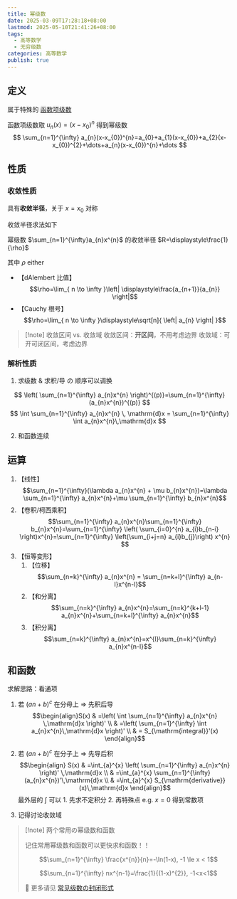 ```yaml
---
title: 幂级数
date: 2025-03-09T17:28:18+08:00
lastmod: 2025-05-10T21:41:26+08:00
tags:
  - 高等数学
  - 无穷级数
categories: 高等数学
publish: true
---
```


## 定义

属于特殊的 [函数项级数](./%E5%87%BD%E6%95%B0%E9%A1%B9%E7%BA%A7%E6%95%B0.md)

函数项级数取 $u_{n}(x)=(x-x_{0})^{n}$ 得到幂级数
$$
\sum_{n=1}^{\infty} a_{n}(x-x_{0})^{n}=a_{0}+a_{1}(x-x_{0})+a_{2}(x-x_{0})^{2}+\dots+a_{n}(x-x_{0})^{n}+\dots
$$

## 性质
### 收敛性质

具有**收敛半径**，关于 $x=x_{0}$ 对称

收敛半径求法如下

幂级数 $\sum_{n=1}^{\infty}a_{n}x^{n}$ 的收敛半径 $R=\displaystyle\frac{1}{\rho}$

其中 $\rho$ either
- 【dAlembert 比值】 $$\rho=\lim_{ n \to \infty }\left| \displaystyle\frac{a_{n+1}}{a_{n}} \right|$$ 
- 【Cauchy 根号】$$\rho=\lim_{ n \to \infty }\displaystyle\sqrt[n]{ \left| a_{n} \right| }$$

>[!note] 收敛区间 vs. 收敛域
>收敛区间：**开区间**，不用考虑边界
>收敛域：可开可闭区间，考虑边界

### 解析性质

1. 求级数 & 求积/导 の 顺序可以调换

$$
\left( \sum_{n=1}^{\infty} a_{n}x^{n} \right)^{(p)}=\sum_{n=1}^{\infty} (a_{n}x^{n})^{(p)}
$$
$$
\int \sum_{n=1}^{\infty} a_{n}x^{n} \, \mathrm{d}x = \sum_{n=1}^{\infty} \int a_{n}x^{n}\,\mathrm{d}x
$$

2. 和函数连续

## 运算

1. 【线性】 $$\sum_{n=1}^{\infty}(\lambda a_{n}x^{n} + \mu b_{n}x^{n})=\lambda \sum_{n=1}^{\infty} a_{n}x^{n}+\mu \sum_{n=1}^{\infty} b_{n}x^{n}$$
2. 【卷积/柯西乘积】$$\sum_{n=1}^{\infty} a_{n}x^{n}\sum_{n=1}^{\infty} b_{n}x^{n}=\sum_{n=1}^{\infty} \left( \sum_{i=0}^{n} a_{i}b_{n-i} \right)x^{n}=\sum_{n=1}^{\infty} \left(\sum_{i+j=n} a_{i}b_{j}\right) x^{n} $$
3. 【恒等变形】
	1. 【位移】$$\sum_{n=k}^{\infty} a_{n}x^{n} = \sum_{n=k+l}^{\infty} a_{n-l}x^{n-l}$$
	2. 【和分离】$$\sum_{n=k}^{\infty} a_{n}x^{n}=\sum_{n=k}^{k+l-1} a_{n}x^{n}+\sum_{n=k+l}^{\infty} a_{n}x^{n}$$
	3. 【积分离】$$\sum_{n=k}^{\infty} a_{n}x^{n}=x^{l}\sum_{n=k}^{\infty} a_{n}x^{n-l}$$
## 和函数

求解思路：看通项

1. 若 $(an+b)^{c}$ 在分母上 $\Rightarrow$ 先积后导
	$$\begin{align}S(x) & =\left( \int \sum_{n=1}^{\infty} a_{n}x^{n} \,\mathrm{d}x \right)' \\  & =\left( \sum_{n=1}^{\infty} \int a_{n}x^{n}\,\mathrm{d}x \right)' \\  & = S_{\mathrm{integral}}'(x) \end{align}$$

2. 若 $(an+b)^{c}$ 在分子上 $\Rightarrow$ 先导后积
	$$\begin{align} S(x) & =\int_{a}^{x} \left( \sum_{n=1}^{\infty} a_{n}x^{n} \right)' \,\mathrm{d}x \\  & =\int_{a}^{x} \sum_{n=1}^{\infty} (a_{n}x^{n})'\,\mathrm{d}x \\  & =\int_{a}^{x} S_{\mathrm{derivative}}(x)\,\mathrm{d}x \end{align}$$
	最外层的 $\int$ 可以
		1. 先求不定积分
		2. 再特殊点 e.g. $x=0$ 得到常数项
3. 记得讨论收敛域

>[!note] 两个常用の幂级数和函数
>
>记住常用幂级数和函数可以更快求和函数！！
>
>$$\sum_{n=1}^{\infty} \frac{x^{n}}{n}=-\ln(1-x), -1 \le x < 1$$
>
>$$\sum_{n=1}^{\infty} nx^{n-1}=\frac{1}{(1-x)^{2}}, -1<x<1$$
>
>🔗 更多请见 [常见级数の封闭形式](./%E5%B8%B8%E8%A7%81%E7%BA%A7%E6%95%B0%E3%81%AE%E5%B0%81%E9%97%AD%E5%BD%A2%E5%BC%8F.md)

